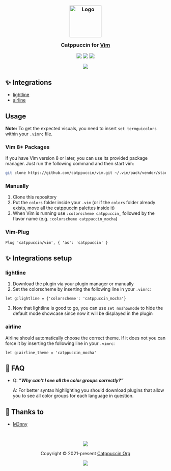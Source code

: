 <h3 align="center">
	<img src="https://raw.githubusercontent.com/catppuccin/catppuccin/main/assets/logos/exports/1544x1544_circle.png" width="100" alt="Logo"/><br/>
	<img src="https://raw.githubusercontent.com/catppuccin/catppuccin/main/assets/misc/transparent.png" height="30" width="0px"/>
	Catppuccin for <a href="https://github.com/vim/vim">Vim</a>
	<img src="https://raw.githubusercontent.com/catppuccin/catppuccin/main/assets/misc/transparent.png" height="30" width="0px"/>
</h3>

<p align="center">
    <a href="https://github.com/catppuccin/vim/stargazers"><img src="https://img.shields.io/github/stars/catppuccin/vim?colorA=363a4f&colorB=b7bdf8&style=for-the-badge"></a>
    <a href="https://github.com/catppuccin/vim/issues"><img src="https://img.shields.io/github/issues/catppuccin/vim?colorA=363a4f&colorB=f5a97f&style=for-the-badge"></a>
    <a href="https://github.com/catppuccin/vim/contributors"><img src="https://img.shields.io/github/contributors/catppuccin/vim?colorA=363a4f&colorB=a6da95&style=for-the-badge"></a>
</p>

<p align="center">
  <img src="https://raw.githubusercontent.com/catppuccin/vim/main/assets/demo.png"/>
</p>

## ✨ Integrations
- [lightline](https://github.com/itchyny/lightline.vim)
- [airline](https://github.com/vim-airline/vim-airline)

## Usage

**Note:** To get the expected visuals, you need to insert `set termguicolors` within your `.vimrc` file.

### Vim 8+ Packages

If you have Vim version 8 or later, you can use its provided package manager.
Just run the following command and then start vim:

```bash
git clone https://github.com/catppuccin/vim.git ~/.vim/pack/vendor/start/catppuccin
```

### Manually
1. Clone this repository
2. Put the `colors` folder inside your `.vim` (or if the `colors` folder already exists, move all the catppuccin palettes inside it)
3. When Vim is running use `:colorscheme catppuccin_` followed by the flavor name (e.g. `:colorscheme catppuccin_mocha`)

### Vim-Plug
```vim
Plug 'catppuccin/vim', { 'as': 'catppuccin' }
```

## ✨ Integrations setup

### lightline
1. Download the plugin via your plugin manager or manually
2. Set the colorscheme by inserting the following line in your `.vimrc`:
```vim
let g:lightline = {'colorscheme': 'catppuccin_mocha'}
```
3. Now that lightline is good to go, you can use `set noshowmode` to hide the default mode showcase since now it will be displayed in the plugin

### airline
Airline should automatically choose the correct theme.
If it does not you can force it by inserting the following line in your `.vimrc`:
```vim
let g:airline_theme = 'catppuccin_mocha'
```

## 🙋 FAQ

- Q: **_"Why can't I see all the color groups correctly?"_**

  A: For better syntax highlighting you should download plugins that allow you to see all color groups for each language in question.

## 💝 Thanks to

- [M3nny](https://github.com/M3nny)

&nbsp;

<p align="center"><img src="https://raw.githubusercontent.com/catppuccin/catppuccin/main/assets/footers/gray0_ctp_on_line.svg?sanitize=true" /></p>
<p align="center">Copyright &copy; 2021-present <a href="https://github.com/catppuccin" target="_blank">Catppuccin Org</a>
<p align="center"><a href="https://github.com/catppuccin/catppuccin/blob/main/LICENSE"><img src="https://img.shields.io/static/v1.svg?style=for-the-badge&label=License&message=MIT&logoColor=d9e0ee&colorA=363a4f&colorB=b7bdf8"/></a></p>
